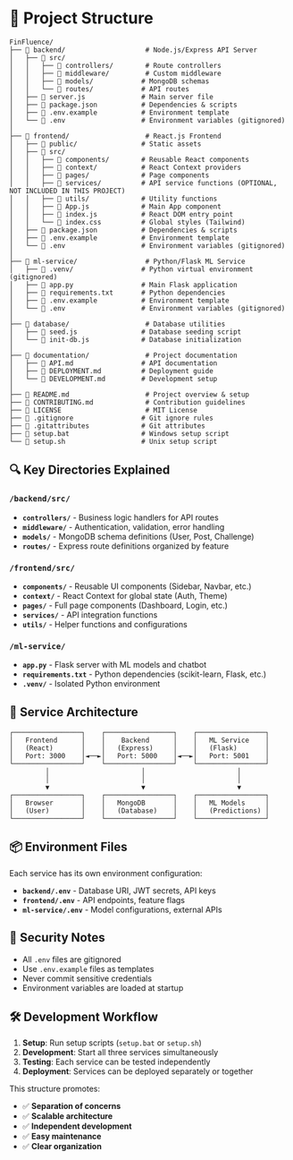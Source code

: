 # 📁 Project Structure

```
FinFluence/
├── 📁 backend/                    # Node.js/Express API Server
│   ├── 📁 src/
│   │   ├── 📁 controllers/        # Route controllers
│   │   ├── 📁 middleware/         # Custom middleware
│   │   ├── 📁 models/            # MongoDB schemas
│   │   └── 📁 routes/            # API routes
│   ├── 📄 server.js              # Main server file
│   ├── 📄 package.json           # Dependencies & scripts
│   ├── 📄 .env.example           # Environment template
│   └── 📄 .env                   # Environment variables (gitignored)
│
├── 📁 frontend/                   # React.js Frontend
│   ├── 📁 public/                # Static assets
│   ├── 📁 src/
│   │   ├── 📁 components/        # Reusable React components
│   │   ├── 📁 context/           # React Context providers
│   │   ├── 📁 pages/             # Page components
│   │   ├── 📁 services/          # API service functions (OPTIONAL, NOT INCLUDED IN THIS PROJECT)
│   │   ├── 📁 utils/             # Utility functions
│   │   ├── 📄 App.js             # Main App component
│   │   ├── 📄 index.js           # React DOM entry point
│   │   └── 📄 index.css          # Global styles (Tailwind)
│   ├── 📄 package.json           # Dependencies & scripts
│   ├── 📄 .env.example           # Environment template
│   └── 📄 .env                   # Environment variables (gitignored)
│
├── 📁 ml-service/                 # Python/Flask ML Service
│   ├── 📁 .venv/                 # Python virtual environment (gitignored)
│   ├── 📄 app.py                 # Main Flask application
│   ├── 📄 requirements.txt       # Python dependencies
│   ├── 📄 .env.example           # Environment template
│   └── 📄 .env                   # Environment variables (gitignored)
│
├── 📁 database/                   # Database utilities
│   ├── 📄 seed.js                # Database seeding script
│   └── 📄 init-db.js             # Database initialization
│
├── 📁 documentation/              # Project documentation
│   ├── 📄 API.md                 # API documentation
│   ├── 📄 DEPLOYMENT.md          # Deployment guide
│   └── 📄 DEVELOPMENT.md         # Development setup
│
├── 📄 README.md                   # Project overview & setup
├── 📄 CONTRIBUTING.md             # Contribution guidelines
├── 📄 LICENSE                     # MIT License
├── 📄 .gitignore                 # Git ignore rules
├── 📄 .gitattributes             # Git attributes
├── 📄 setup.bat                  # Windows setup script
└── 📄 setup.sh                   # Unix setup script
```

## 🔍 Key Directories Explained

### `/backend/src/`
- **`controllers/`** - Business logic handlers for API routes
- **`middleware/`** - Authentication, validation, error handling
- **`models/`** - MongoDB schema definitions (User, Post, Challenge)
- **`routes/`** - Express route definitions organized by feature

### `/frontend/src/`
- **`components/`** - Reusable UI components (Sidebar, Navbar, etc.)
- **`context/`** - React Context for global state (Auth, Theme)
- **`pages/`** - Full page components (Dashboard, Login, etc.)
- **`services/`** - API integration functions
- **`utils/`** - Helper functions and configurations

### `/ml-service/`
- **`app.py`** - Flask server with ML models and chatbot
- **`requirements.txt`** - Python dependencies (scikit-learn, Flask, etc.)
- **`.venv/`** - Isolated Python environment

## 🚀 Service Architecture

```
┌─────────────────┐    ┌─────────────────┐    ┌─────────────────┐
│   Frontend      │    │    Backend      │    │   ML Service    │
│   (React)       │    │   (Express)     │    │   (Flask)       │
│   Port: 3000    │◄──►│   Port: 5000    │◄──►│   Port: 5001    │
└─────────────────┘    └─────────────────┘    └─────────────────┘
         │                       │                       │
         │                       │                       │
         ▼                       ▼                       ▼
┌─────────────────┐    ┌─────────────────┐    ┌─────────────────┐
│   Browser       │    │   MongoDB       │    │   ML Models     │
│   (User)        │    │   (Database)    │    │   (Predictions) │
└─────────────────┘    └─────────────────┘    └─────────────────┘
```

## 📦 Environment Files

Each service has its own environment configuration:

- **`backend/.env`** - Database URI, JWT secrets, API keys
- **`frontend/.env`** - API endpoints, feature flags
- **`ml-service/.env`** - Model configurations, external APIs

## 🔐 Security Notes

- All `.env` files are gitignored
- Use `.env.example` files as templates
- Never commit sensitive credentials
- Environment variables are loaded at startup

## 🛠️ Development Workflow

1. **Setup**: Run setup scripts (`setup.bat` or `setup.sh`)
2. **Development**: Start all three services simultaneously
3. **Testing**: Each service can be tested independently
4. **Deployment**: Services can be deployed separately or together

This structure promotes:
- ✅ **Separation of concerns**
- ✅ **Scalable architecture**
- ✅ **Independent development**
- ✅ **Easy maintenance**
- ✅ **Clear organization**